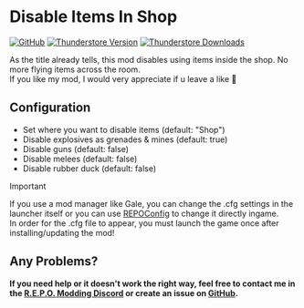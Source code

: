 # Disable Items In Shop

[![GitHub](https://img.shields.io/badge/GitHub-DisableItemsInShop-brightgreen?style=for-the-badge&logo=GitHub)](https://github.com/lucyd-dev/DisableItemsInShop/)
[![Thunderstore Version](https://img.shields.io/thunderstore/v/LucydDemon/DisableItemsInShop?style=for-the-badge&logo=thunderstore&logoColor=white)](https://thunderstore.io/c/repo/p/LucydDemon/DisableItemsInShop/)
[![Thunderstore Downloads](https://img.shields.io/thunderstore/dt/LucydDemon/DisableItemsInShop?style=for-the-badge&logo=thunderstore&logoColor=white)](https://thunderstore.io/c/repo/p/LucydDemon/DisableItemsInShop/)

As the title already tells, this mod disables using items inside the shop. No more flying items across the room.\
If you like my mod, I would very appreciate if u leave a like 💜

## Configuration

- Set where you want to disable items (default: "Shop")
- Disable explosives as grenades & mines (default: true)
- Disable guns (default: false)
- Disable melees (default: false)
- Disable rubber duck (default: false)

> [!IMPORTANT]
> If you use a mod manager like Gale, you can change the .cfg settings in the launcher itself or you can use [REPOConfig](https://thunderstore.io/c/repo/p/nickklmao/REPOConfig/) to change it directly ingame.\
> In order for the .cfg file to appear, you must launch the game once after installing/updating the mod!

## Any Problems?

**If you need help or it doesn't work the right way, feel free to contact me in the [R.E.P.O. Modding Discord](https://discord.com/channels/1344557689979670578/1350377273718476831) or create an issue on [GitHub](https://github.com/lucyd-dev/DisableItemsInShop/issues).**

